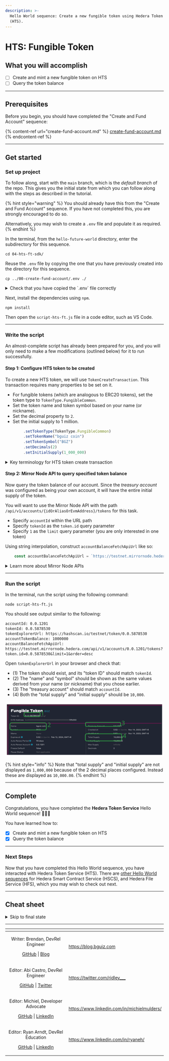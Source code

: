 ```yaml
---
description: >-
  Hello World sequence: Create a new fungible token using Hedera Token Service
  (HTS).
---
```


# HTS: Fungible Token

## What you will accomplish

* [ ] Create and mint a new fungible token on HTS
* [ ] Query the token balance

***

## Prerequisites

Before you begin, you should have completed the "Create and Fund Account" sequence:

{% content-ref url="create-fund-account.md" %}
[create-fund-account.md](create-fund-account.md)
{% endcontent-ref %}

***

## Get started

### Set up project

To follow along, start with the `main` branch, which is the _default branch_ of the repo. This gives you the initial state from which you can follow along with the steps as described in the tutorial.

{% hint style="warning" %}
You should already have this from the "Create and Fund Account" sequence. If you have not completed this, you are strongly encouraged to do so.

Alternatively, you may wish to create a `.env` file and populate it as required.
{% endhint %}

In the terminal, from the `hello-future-world` directory, enter the subdirectory for this sequence.

```shell
cd 04-hts-ft-sdk/
```

Reuse the `.env` file by copying the one that you have previously created into the directory for this sequence.

```shell
cp ../00-create-fund-account/.env ./
```

<details>

<summary>Check that you have copied the `.env` file correctly</summary>

To do so, use the `pwd` command to check that you are indeed in the right subdirectory within the repo.

```shell
pwd
```

This should output a path that ends with `/hello-future-world/04-hts-ft-sdk`. If not, you will need to start over.

```text
/some/path/hello-future-world/04-hts-ft-sdk
```

Next, use the `ls` command to check that the `.env` file has been copied into this subdirectory.

```shell
ls -a
```

The first few line of the output should look display `.env`. If not, you'll need to start over.

```text
.
..
.env
```

</details>

Next, install the dependencies using `npm`.

```shell
npm install
```

Then open the `script-hts-ft.js` file in a code editor, such as VS Code.

***

### Write the script

An almost-complete script has already been prepared for you, and you will only need to make a few modifications (outlined below) for it to run successfully.

#### Step 1: Configure HTS token to be created

To create a new HTS token, we will use `TokenCreateTransaction`. This transaction requires many properties to be set on it.

* For fungible tokens (which are analogous to ERC20 tokens), set the token type to `TokenType.FungibleCommon`.
* Set the token name and token symbol based on your name (or nickname).
* Set the decimal property to `2`.
* Set the initial supply to 1 million.

```js
        .setTokenType(TokenType.FungibleCommon)
        .setTokenName("bguiz coin")
        .setTokenSymbol("BGZ")
        .setDecimals(2)
        .setInitialSupply(1_000_000)
```

<details>

<summary>Key terminology for HTS token create transaction</summary>

* Token Type: Fungible tokens, declared using `TokenType.FungibleCommon`, may be thought of as analogous to _ERC20_ tokens. Note that HTS also supports another token type, `TokenType.NonFungibleUnique`, which may be thought of as analogous to _ERC721_ tokens.
* Token Name: This is the full name of the token. For example, "Singapore Dollar".
* Token Symbol: This is the abbreviation of the token's name. For example, "SGD".
* Decimals: This is the number of decimal places the currency uses. For example, `2` mimics "cents", where the smallest unit of the token is 0.01 (1/100) of a single token.
* Initial Supply: This is the number units of the token to "mint" when first creating the token. Note that this is specified in the smallest units, so `1_000_000` initial supply when decimals is 2, results in `10_000` full units of the token being minted. It might be easier to think about it as "one million cents equals ten thousand dollars".
* Treasury Account ID: This is the account that the initial supply is credited to. For example, using `accountId` would mean that your own account receives all the tokens when they are minted.
* Admin Key: This is the account that is authorised to administrate this token. For example, using `accountKey` would mean that your own account would get to perform actions such as minting additional supply.

</details>

#### Step 2: Mirror Node API to query specified token balance

Now query the token balance of our account. Since the _treasury account_ was configured as being your own account, it will have the entire initial supply of the token.

You will want to use the Mirror Node API with the path `/api/v1/accounts/{idOrAliasOrEvmAddress}/tokens` for this task.

* Specify `accountId` within the URL path
* Specify `tokenId` as the `token.id` query parameter
* Specify `1` as the `limit` query parameter (you are only interested in one token)

Using string interpolation, construct `accountBalanceFetchApiUrl` like so:

```js
    const accountBalanceFetchApiUrl = `https://testnet.mirrornode.hedera.com/api/v1/accounts/${accountId}/tokens?token.id=${tokenId}&limit=1&order=desc`;
```

<details>

<summary>Learn more about Mirror Node APIs</summary>

You can explore the Mirror Node APIs interactively via its Swagger page: [Hedera Testnet Mirror Node REST API](https://testnet.mirrornode.hedera.com/api/v1/docs/#/).

You can perform the same Mirror Node API query as `accountBalanceFetchApiUrl` above. This is what the relevant part of the Swagger page would look like when doing so:

<img src="../../.gitbook/assets/hello-world--hts--mirror-node-swagger.drawing.svg" alt="" data-size="original">

You can learn more about the Mirror Nodes via its documentation: [REST API](https://docs.hedera.com/hedera/sdks-and-apis/rest-api).

</details>

***

### Run the script

In the terminal, run the script using the following command:

```shell
node script-hts-ft.js
```

You should see output similar to the following:

```
accountId: 0.0.1201
tokenId: 0.0.5878530
tokenExplorerUrl: https://hashscan.io/testnet/token/0.0.5878530
accountTokenBalance: 1000000
accountBalanceFetchApiUrl: https://testnet.mirrornode.hedera.com/api/v1/accounts/0.0.1201/tokens?token.id=0.0.5878530&limit=1&order=desc
```

Open `tokenExplorerUrl` in your browser and check that:

* (1) The token should exist, and its "token ID" should match `tokenId`.
* (2) The "name" and "symbol" should be shown as the same values derived from your name (or nickname) that you chose earlier.
* (3) The "treasury account" should match `accountId`.
* (4) Both the "total supply" and "initial supply" should be `10,000`.

<img src="../../.gitbook/assets/hello-world--hts--token.drawing.svg" alt="HTS transaction in Hashscan, with annotated items to check." class="gitbook-drawing">

{% hint style="info" %}
Note that "total supply" and "initial supply" are not displayed as `1,000,000` because of the 2 decimal places configured. Instead these are displayed as `10,000.00`.
{% endhint %}

***

## Complete

Congratulations, you have completed the **Hedera Token Service** Hello World sequence! 🎉🎉🎉

You have learned how to:

* [x] Create and mint a new fungible token on HTS
* [x] Query the token balance

***

### Next Steps

Now that you have completed this Hello World sequence, you have interacted with Hedera Token Service (HTS). There are [other Hello World sequences](../) for Hedera Smart Contract Service (HSCS), and Hedera File Service (HFS), which you may wish to check out next.

***

## Cheat sheet

<details>

<summary>Skip to final state</summary>

The repo, [`github.com/hedera-dev/hello-future-world`](https://github.com/hedera-dev/hello-future-world/), is intended to be used alongside this tutorial.

To skip ahead to the final state, use the `completed` branch. This gives you the final state with which you can compare your implementation to the completed steps of the tutorial.

```shell
git fetch origin completed:completed
git checkout completed
```

To see the full set of differences between the initial and final states of the repo, you can use `diff`.

```shell
cd 04-hts-ft-sdkdir/
git diff main..completed -- ./
```

Alternatively, you may view the `diff` rendered on Github: [`hedera-dev/hello-future-world/compare/main..completed`](https://github.com/hedera-dev/hello-future-world/compare/main..completed) (This will show the `diff` for _all_ sequences.)

Note that the branch names are delimited by `..`, and not by `...`, as the latter finds the `diff` with the latest common ancestor commit, which _is not_ what we want in this case.

</details>

***

<table data-card-size="large" data-view="cards"><thead><tr><th align="center"></th><th data-hidden data-card-target data-type="content-ref"></th></tr></thead><tbody><tr><td align="center"><p>Writer: Brendan, DevRel Engineer</p><p><a href="https://github.com/bguiz">GitHub</a> | <a href="https://blog.bguiz.com">Blog</a></p></td><td><a href="https://blog.bguiz.com">https://blog.bguiz.com</a></td></tr><tr><td align="center"><p>Editor: Abi Castro, DevRel Engineer</p><p><a href="https://github.com/a-ridley">GitHub</a> | <a href="https://twitter.com/ridley___">Twitter</a></p></td><td><a href="https://twitter.com/ridley___">https://twitter.com/ridley___</a></td></tr><tr><td align="center"><p>Editor: Michiel, Developer Advocate</p><p><a href="https://github.com/michielmulders">GitHub</a> | <a href="https://www.linkedin.com/in/michielmulders/">LinkedIn</a></p></td><td><a href="https://www.linkedin.com/in/michielmulders/">https://www.linkedin.com/in/michielmulders/</a></td></tr><tr><td align="center"><p>Editor: Ryan Arndt, DevRel Education</p><p><a href="https://github.com/swirlds-ryan">GitHub</a> | <a href="https://www.linkedin.com/in/ryaneh/">LinkedIn</a></p></td><td><a href="https://www.linkedin.com/in/ryaneh/">https://www.linkedin.com/in/ryaneh/</a></td></tr></tbody></table>
